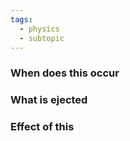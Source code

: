 ```yaml
---
tags:
  - physics
  - subtopic
---
```

### When does this occur



### What is ejected



### Effect of this
